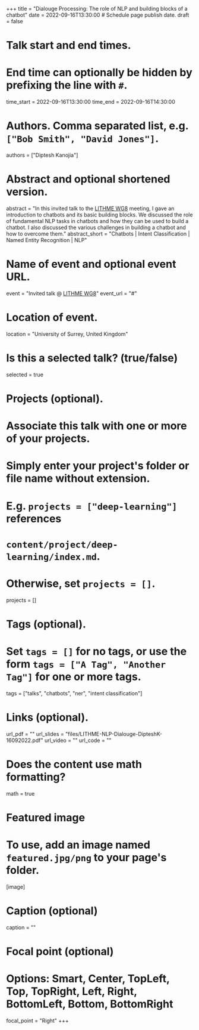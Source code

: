 +++
title = "Dialouge Processing: The role of NLP and building blocks of a chatbot"
date = 2022-09-16T13:30:00  # Schedule page publish date.
draft = false

# Talk start and end times.
# End time can optionally be hidden by prefixing the line with `#`.
time_start = 2022-09-16T13:30:00
time_end = 2022-09-16T14:30:00

# Authors. Comma separated list, e.g. `["Bob Smith", "David Jones"]`.
authors = ["Diptesh Kanojia"]

# Abstract and optional shortened version.
abstract = "In this invited talk to the [LITHME WG8](https://lithme.eu/working-groups/wg8/) meeting, I gave an introduction to chatbots and its basic building blocks. We discussed the role of fundamental NLP tasks in chatbots and how they can be used to build a chatbot. I also discussed the various challenges in building a chatbot and how to overcome them."
abstract_short = "Chatbots | Intent Classification | Named Entity Recognition | NLP"

# Name of event and optional event URL.
event = "Invited talk @ [LITHME WG8](https://lithme.eu/working-groups/wg8/)"
event_url = "#"

# Location of event.
location = "University of Surrey, United Kingdom"

# Is this a selected talk? (true/false)
selected = true

# Projects (optional).
#   Associate this talk with one or more of your projects.
#   Simply enter your project's folder or file name without extension.
#   E.g. `projects = ["deep-learning"]` references 
#   `content/project/deep-learning/index.md`.
#   Otherwise, set `projects = []`.
projects = []

# Tags (optional).
#   Set `tags = []` for no tags, or use the form `tags = ["A Tag", "Another Tag"]` for one or more tags.
tags = ["talks", "chatbots", "ner", "intent classification"]

# Links (optional).
url_pdf = ""
url_slides = "files/LITHME-NLP-Dialouge-DipteshK-16092022.pdf"
url_video = ""
url_code = ""

# Does the content use math formatting?
math = true

# Featured image
# To use, add an image named `featured.jpg/png` to your page's folder. 
[image]
  # Caption (optional)
  caption = ""

  # Focal point (optional)
  # Options: Smart, Center, TopLeft, Top, TopRight, Left, Right, BottomLeft, Bottom, BottomRight
  focal_point = "Right"
+++

